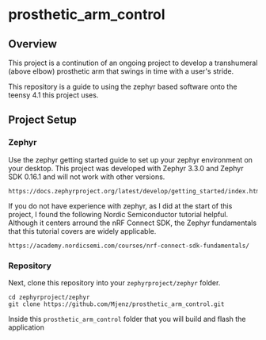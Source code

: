 # prosthetic_arm_control

## Overview
This project is a continution of an ongoing project to develop a transhumeral (above elbow) prosthetic arm that swings in time with a user's stride. 

This repository is a guide to using the zephyr based software onto the teensy 4.1 this project uses.

## Project Setup
### Zephyr
Use the zephyr getting started guide to set up your zephyr environment on your desktop. This project was developed with Zephyr 3.3.0 and Zephyr SDK 0.16.1 and will not work with other versions.
```
https://docs.zephyrproject.org/latest/develop/getting_started/index.html
```

If you do not have experience with zephyr, as I did at the start of this project, I found the following Nordic Semiconductor tutorial helpful. Although it centers arround the nRF Connect SDK, the Zephyr fundamentals that this tutorial covers are widely applicable.
```
https://academy.nordicsemi.com/courses/nrf-connect-sdk-fundamentals/
```

### Repository
Next, clone this repository into your `zephyrproject/zephyr` folder.
```
cd zephyrproject/zephyr
git clone https://github.com/Mjenz/prosthetic_arm_control.git
``` 
Inside this `prosthetic_arm_control` folder that you will build and flash the application
